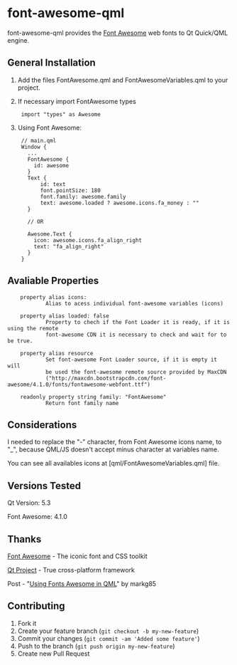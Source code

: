 font-awesome-qml
================

font-awesome-qml provides the [Font Awesome] web fonts to Qt Quick/QML engine.

## General Installation

1. Add the files FontAwesome.qml and FontAwesomeVariables.qml to your project.

1. If necessary import FontAwesome types

        import "types" as Awesome

1. Using Font Awesome:

        // main.qml
        Window {
          ...
          FontAwesome {
            id: awesome
          }
          Text {
              id: text
              font.pointSize: 180
              font.family: awesome.family
              text: awesome.loaded ? awesome.icons.fa_money : ""
          }

          // OR

          Awesome.Text {
            icon: awesome.icons.fa_align_right
            text: "fa_align_right"
          }
        }

## Avaliable Properties

        property alias icons:
                Alias to acess individual font-awesome variables (icons)

        property alias loaded: false
                Property to chech if the Font Loader it is ready, if it is using the remote
                font-awesome CDN it is necessary to check and wait for to be true.

        property alias resource
                Set font-awesome Font Loader source, if it is empty it will
                be used the font-awesome remote source provided by MaxCDN
                ("http://maxcdn.bootstrapcdn.com/font-awesome/4.1.0/fonts/fontawesome-webfont.ttf")

        readonly property string family: "FontAwesome"
                Return font family name

## Considerations

I needed to replace the "-" character, from Font Awesome icons name, to  "_", because
QML/JS doesn't accept  minus character at variables name.

You can see all availables icons at [qml/FontAwesomeVariables.qml] file.

## Versions Tested

Qt Version: 5.3

Font Awesome: 4.1.0

## Thanks

[Font Awesome] - The iconic font and CSS toolkit

[Qt Project] - True cross-platform framework

Post - "[Using Fonts Awesome in QML]" by markg85

## Contributing

1. Fork it
2. Create your feature branch (`git checkout -b my-new-feature`)
3. Commit your changes (`git commit -am 'Added some feature'`)
4. Push to the branch (`git push origin my-new-feature`)
5. Create new Pull Request

[Font Awesome]: http://fortawesome.github.io/Font-Awesome/
[Qt Quick]: http://qt-project.org/doc/qt-5/qtquick-index.html
[Qt Project]: http://qt-project.org
[Using Fonts Awesome in QML]: http://kdeblog.mageprojects.com/2012/11/20/using-fonts-awesome-in-qml/
[qml/font/Variables.qml]: https://github.com/ricardodovalle/font-awesome-qml/blob/master/qml/FontAwesomeVariables.qml
